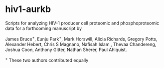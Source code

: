 # hiv1-aurkb
Scripts for analyzing HIV-1 producer cell proteomic and phosphoproteomic data for a forthcoming manuscript by

James Bruce<sup>+</sup>, Eunju Park<sup>+</sup>, Mark Horswill, Alicia Richards, Gregory Potts, Alexander Hebert, Chris S Magnano, Nafisah Islam , Thevaa Chandereng, Joshua Coon, Anthony Gitter, Nathan Sherer, Paul Ahlquist.

<sup>+</sup> These two authors contributed equally
